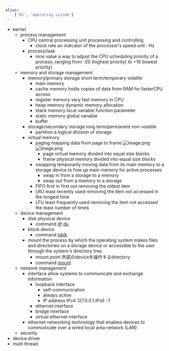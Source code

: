 ```yaml
---
alias:
    ['OS', 'operating system']
---
```

- kernel
    - process management
        - CPU central processing unit
            processing and controlling
            - clock rate
                an indicator of the processor's speed
                unit : Hz
        - process/task
            - nice value
                a way to adjust the CPU scheduling priority of a process, ranging from -20 (highest priority) to +19 (lowest priority)
    - memory and storage management
        - memory/primary storage
            short term/temporary
            volatile
            - main memory
            - cache memory
                holds copies of data from RAM for fasterCPU access
            - register memory
                very fast memory in CPU
            - heap memory
                dynamic memory allocation
            - stack memory
                local variable
                function parameter
            - static memory
                global variable
            - buffer
        - storage/secondary storage
            long term/permanent
            non-volatile 
            - partition
                a logical division of storage
        - virtual memory
            - paging
                mapping data from page to frame
                ![image.png](学問%20academics/notion/IT/ExportBlock-2d668fb2-00bc-4ec6-9092-d6ebd07875b4-Part-1/image%201.png)
                ![image.png](学問%20academics/notion/IT/ExportBlock-2d668fb2-00bc-4ec6-9092-d6ebd07875b4-Part-1/image%202.png)
                - page
                    virtual memory divided into equal size blocks
                - frame
                    physical memory divided into equal size blocks
            - swapping
                temporarily moving data from its main memory to a storage device 
                to free up main memory for active processes
                - swap in
                    from a storage to a memory
                - swap out
                    from a memory to a storage
            - FIFO first in first out
                removing the oldest item
            - LRU least recently used
                removing the item not accessed in the longest time 
            - LFU least frequently used
                removing the item not accessed the least number of times
    - device management
        - disk
            physical device
            - command
                [df](https://www.notion.so/df-216ec42dd04b81b792eccf4ebaa9170a?pvs=21) 
                [du ](https://www.notion.so/du-216ec42dd04b812fb1aaf904d2269d64?pvs=21) 
        - block device
            - command
                [lsblk](https://www.notion.so/lsblk-216ec42dd04b81ce8820c47f715e3b08?pvs=21) 
        - mount
            the process by which the operating system makes files and directories on a storage device or accessible to the user through the system's directory tree.
            - mount point
                外部のdeviceを操作するdirectory
            - command
                [mount ](https://www.notion.so/mount-216ec42dd04b813bb40ed4e80b01304f?pvs=21) 
    - network management
        - interface
            allow systems to communicate and exchange information 
            - loopback interface
                - self-communication
                - always active
                - IP address
                    IPv4 127.0.0.1
                    IPv6 ::1
            - ethernet interface
            - bridge interface
            - virtual ethernet interface
        - ethernet
            networking technology that enables devices to communicate over a wired local area network (LAN)
    - security
- device driver
- multi thread